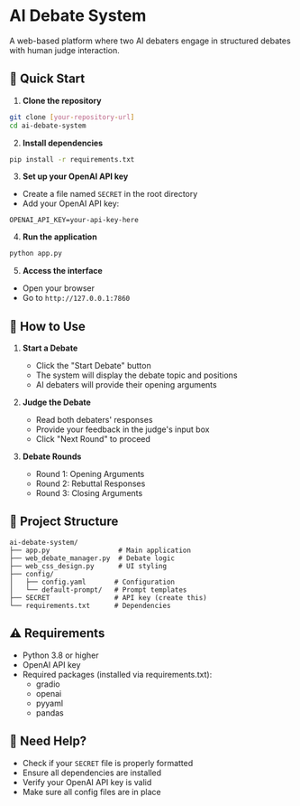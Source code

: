 # AI Debate System

A web-based platform where two AI debaters engage in structured debates with human judge interaction.

## 🚀 Quick Start

1. **Clone the repository**
```bash
git clone [your-repository-url]
cd ai-debate-system
```

2. **Install dependencies**
```bash
pip install -r requirements.txt
```

3. **Set up your OpenAI API key**
- Create a file named `SECRET` in the root directory
- Add your OpenAI API key:
```plaintext
OPENAI_API_KEY=your-api-key-here
```

4. **Run the application**
```bash
python app.py
```

5. **Access the interface**
- Open your browser
- Go to `http://127.0.0.1:7860`

## 🎯 How to Use

1. **Start a Debate**
   - Click the "Start Debate" button
   - The system will display the debate topic and positions
   - AI debaters will provide their opening arguments

2. **Judge the Debate**
   - Read both debaters' responses
   - Provide your feedback in the judge's input box
   - Click "Next Round" to proceed

3. **Debate Rounds**
   - Round 1: Opening Arguments
   - Round 2: Rebuttal Responses
   - Round 3: Closing Arguments

## 📁 Project Structure
```
ai-debate-system/
├── app.py                 # Main application
├── web_debate_manager.py  # Debate logic
├── web_css_design.py      # UI styling
├── config/
│   ├── config.yaml       # Configuration
│   └── default-prompt/   # Prompt templates
├── SECRET                # API key (create this)
└── requirements.txt      # Dependencies
```

## ⚠️ Requirements

- Python 3.8 or higher
- OpenAI API key
- Required packages (installed via requirements.txt):
  - gradio
  - openai
  - pyyaml
  - pandas

## 🤝 Need Help?

- Check if your `SECRET` file is properly formatted
- Ensure all dependencies are installed
- Verify your OpenAI API key is valid
- Make sure all config files are in place